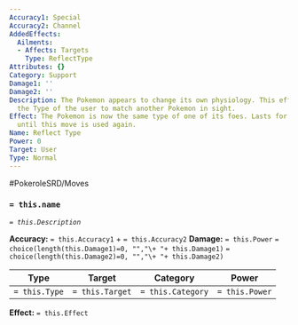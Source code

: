 ```yaml
---
Accuracy1: Special
Accuracy2: Channel
AddedEffects:
  Ailments:
  - Affects: Targets
    Type: ReflectType
Attributes: {}
Category: Support
Damage1: ''
Damage2: ''
Description: The Pokemon appears to change its own physiology. This effect changes
  the Type of the user to match another Pokemon in sight.
Effect: The Pokemon is now the same type of one of its foes. Lasts for a Scene or
  until this move is used again.
Name: Reflect Type
Power: 0
Target: User
Type: Normal
---
```


#PokeroleSRD/Moves

### `= this.name`
*`= this.Description`*

**Accuracy:** `= this.Accuracy1` + `= this.Accuracy2`
**Damage:** `= this.Power` `= choice(length(this.Damage1)=0, "","\+ "+ this.Damage1)` `= choice(length(this.Damage2)=0, "","\+ "+ this.Damage2)`

| Type          | Target          | Category          | Power          |
| ------------- | --------------- | ----------------  | -------------- |
| `= this.Type` | `= this.Target` | `= this.Category` | `= this.Power` | 

**Effect:** `= this.Effect`